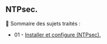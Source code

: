 ## NTPsec.

👋 Sommaire des sujets traités :

- 01 - [Installer et configure (NTPsec).](Installer-et-configurer-NTPsec.md)
